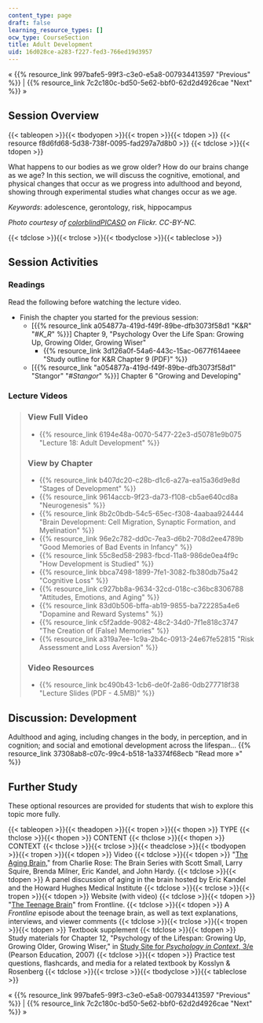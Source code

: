 ```yaml
---
content_type: page
draft: false
learning_resource_types: []
ocw_type: CourseSection
title: Adult Development
uid: 16d028ce-a283-f227-fed3-766ed19d3957
---
```

« {{% resource_link 997bafe5-99f3-c3e0-e5a8-007934413597 "Previous" %}} | {{% resource_link 7c2c180c-bd50-5e62-bbf0-62d2d4926cae "Next" %}} »

## Session Overview

{{< tableopen >}}{{< tbodyopen >}}{{< tropen >}}{{< tdopen >}}
{{< resource f8d6fd68-5d38-738f-0095-fad297a7d8b0 >}}
{{< tdclose >}}{{< tdopen >}}

What happens to our bodies as we grow older? How do our brains change as we age? In this section, we will discuss the cognitive, emotional, and physical changes that occur as we progress into adulthood and beyond, showing through experimental studies what changes occur as we age.

*Keywords*: adolescence, gerontology, risk, hippocampus

*Photo courtesy of* [*colorblindPICASO*](http://www.flickr.com/photos/colorblindpicaso/2540688582) *on Flickr. CC-BY-NC.*

{{< tdclose >}}{{< trclose >}}{{< tbodyclose >}}{{< tableclose >}}

## Session Activities

### Readings

Read the following before watching the lecture video.

- Finish the chapter you started for the previous session:
    - \[{{% resource_link a054877a-419d-f49f-89be-dfb3073f58d1 "K&R" "#_K_R_" %}}\] Chapter 9, "Psychology Over the Life Span: Growing Up, Growing Older, Growing Wiser"
        - {{% resource_link 3d126a0f-54a6-443c-15ac-0677f614aeee "Study outline for K&R Chapter 9 (PDF)" %}}
    - \[{{% resource_link "a054877a-419d-f49f-89be-dfb3073f58d1" "Stangor" "#_Stangor_" %}}\] Chapter 6 "Growing and Developing"

### Lecture Videos

> ### View Full Video
> 
> - {{% resource_link 6194e48a-0070-5477-22e3-d50781e9b075 "Lecture 18: Adult Development" %}}
> 
> ### View by Chapter
> 
> - {{% resource_link b407dc20-c28b-d1c6-a27a-ea15a36d9e8d "Stages of Development" %}}
> - {{% resource_link 9614accb-9f23-da73-f108-cb5ae640cd8a "Neurogenesis" %}}
> - {{% resource_link 8b2c0bdb-54c5-65ec-f308-4aabaa924444 "Brain Development: Cell Migration, Synaptic Formation, and Myelination" %}}
> - {{% resource_link 96e2c782-dd0c-7ea3-d6b2-708d2ee4789b "Good Memories of Bad Events in Infancy" %}}
> - {{% resource_link 55c8ed58-2983-fbcd-11a8-986de0ea4f9c "How Development is Studied" %}}
> - {{% resource_link bbca7498-1899-7fe1-3082-fb380db75a42 "Cognitive Loss" %}}
> - {{% resource_link c927bb8a-9634-32cd-018c-c36bc8306788 "Attitudes, Emotions, and Aging" %}}
> - {{% resource_link 83d0b506-bffa-ab19-9855-ba722285a4e6 "Dopamine and Reward Systems" %}}
> - {{% resource_link c5f2adde-9082-48c2-34d0-7f1e818c3747 "The Creation of (False) Memories" %}}
> - {{% resource_link a319a7ee-1c9a-2b4c-0913-24e67fe52815 "Risk Assessment and Loss Aversion" %}}
> 
> ### Video Resources
> 
> - {{% resource_link bc490b43-1cb6-de0f-2a86-0db277718f38 "Lecture Slides (PDF - 4.5MB)" %}}

## Discussion: Development

Adulthood and aging, including changes in the body, in perception, and in cognition; and social and emotional development across the lifespan… {{% resource_link 37308ab8-c07c-99c4-b518-1a3374f68ecb "Read more »" %}}

## Further Study

These optional resources are provided for students that wish to explore this topic more fully.

{{< tableopen >}}{{< theadopen >}}{{< tropen >}}{{< thopen >}}
TYPE
{{< thclose >}}{{< thopen >}}
CONTENT
{{< thclose >}}{{< thopen >}}
CONTEXT
{{< thclose >}}{{< trclose >}}{{< theadclose >}}{{< tbodyopen >}}{{< tropen >}}{{< tdopen >}}
Video
{{< tdclose >}}{{< tdopen >}}
"[The Aging Brain](http://www.learnoutloud.com/Free-Audio-Video/Social-Sciences/Psychology/Charlie-Rose-The-Brain-Series/43487)," from Charlie Rose: The Brain Series with Scott Small, Larry Squire, Brenda Milner, Eric Kandel, and John Hardy.
{{< tdclose >}}{{< tdopen >}}
A panel discussion of aging in the brain hosted by Eric Kandel and the Howard Hughes Medical Institute
{{< tdclose >}}{{< trclose >}}{{< tropen >}}{{< tdopen >}}
Website (with video)
{{< tdclose >}}{{< tdopen >}}
"[The Teenage Brain](http://www.pbs.org/wgbh/pages/frontline/shows/teenbrain/)" from Frontline.
{{< tdclose >}}{{< tdopen >}}
A *Frontline* episode about the teenage brain, as well as text explanations, interviews, and viewer comments
{{< tdclose >}}{{< trclose >}}{{< tropen >}}{{< tdopen >}}
Textbook supplement
{{< tdclose >}}{{< tdopen >}}
Study materials for Chapter 12, "Psychology of the Lifespan: Growing Up, Growing Older, Growing Wiser," in [Study Site for *Psychology in Context*, 3/e](http://www.pearsonhighered.com/educator/product/Fundamentals-of-Psychology-in-Context/9780205507573.page) (Pearson Education, 2007)
{{< tdclose >}}{{< tdopen >}}
Practice test questions, flashcards, and media for a related textbook by Kosslyn & Rosenberg
{{< tdclose >}}{{< trclose >}}{{< tbodyclose >}}{{< tableclose >}}

« {{% resource_link 997bafe5-99f3-c3e0-e5a8-007934413597 "Previous" %}} | {{% resource_link 7c2c180c-bd50-5e62-bbf0-62d2d4926cae "Next" %}} »